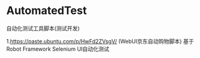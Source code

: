 # AutomatedTest
自动化测试工具脚本(测试开发)

1.https://paste.ubuntu.com/p/HwFd2ZVsgV/
(WebUI京东自动购物脚本) 基于Robot Framework Selenium UI自动化测试
